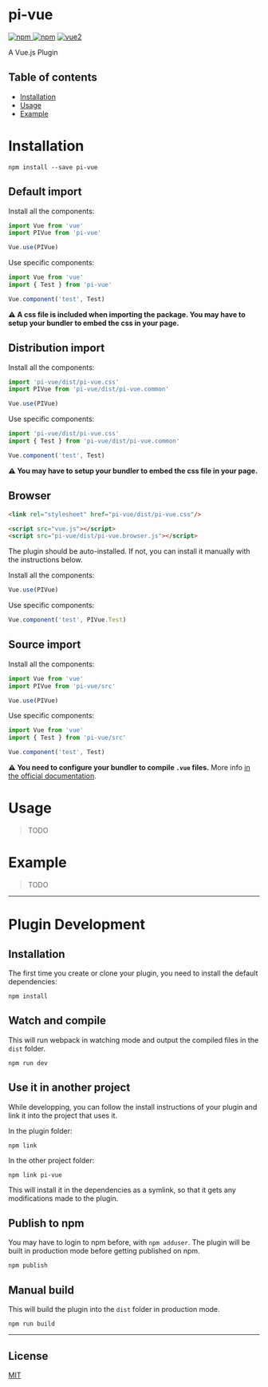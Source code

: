 # pi-vue

[![npm](https://img.shields.io/npm/v/pi-vue.svg) ![npm](https://img.shields.io/npm/dm/pi-vue.svg)](https://www.npmjs.com/package/pi-vue)
[![vue2](https://img.shields.io/badge/vue-2.x-brightgreen.svg)](https://vuejs.org/)

A Vue.js Plugin

## Table of contents

- [Installation](#installation)
- [Usage](#usage)
- [Example](#example)

# Installation

```
npm install --save pi-vue
```

## Default import

Install all the components:

```javascript
import Vue from 'vue'
import PIVue from 'pi-vue'

Vue.use(PIVue)
```

Use specific components:

```javascript
import Vue from 'vue'
import { Test } from 'pi-vue'

Vue.component('test', Test)
```

**⚠️ A css file is included when importing the package. You may have to setup your bundler to embed the css in your page.**

## Distribution import

Install all the components:

```javascript
import 'pi-vue/dist/pi-vue.css'
import PIVue from 'pi-vue/dist/pi-vue.common'

Vue.use(PIVue)
```

Use specific components:

```javascript
import 'pi-vue/dist/pi-vue.css'
import { Test } from 'pi-vue/dist/pi-vue.common'

Vue.component('test', Test)
```

**⚠️ You may have to setup your bundler to embed the css file in your page.**

## Browser

```html
<link rel="stylesheet" href="pi-vue/dist/pi-vue.css"/>

<script src="vue.js"></script>
<script src="pi-vue/dist/pi-vue.browser.js"></script>
```

The plugin should be auto-installed. If not, you can install it manually with the instructions below.

Install all the components:

```javascript
Vue.use(PIVue)
```

Use specific components:

```javascript
Vue.component('test', PIVue.Test)
```

## Source import

Install all the components:

```javascript
import Vue from 'vue'
import PIVue from 'pi-vue/src'

Vue.use(PIVue)
```

Use specific components:

```javascript
import Vue from 'vue'
import { Test } from 'pi-vue/src'

Vue.component('test', Test)
```

**⚠️ You need to configure your bundler to compile `.vue` files.** More info [in the official documentation](https://vuejs.org/v2/guide/single-file-components.html).

# Usage

> TODO

# Example

> TODO

---

# Plugin Development

## Installation

The first time you create or clone your plugin, you need to install the default dependencies:

```
npm install
```

## Watch and compile

This will run webpack in watching mode and output the compiled files in the `dist` folder.

```
npm run dev
```

## Use it in another project

While developping, you can follow the install instructions of your plugin and link it into the project that uses it.

In the plugin folder:

```
npm link
```

In the other project folder:

```
npm link pi-vue
```

This will install it in the dependencies as a symlink, so that it gets any modifications made to the plugin.

## Publish to npm

You may have to login to npm before, with `npm adduser`. The plugin will be built in production mode before getting published on npm.

```
npm publish
```

## Manual build

This will build the plugin into the `dist` folder in production mode.

```
npm run build
```

---

## License

[MIT](http://opensource.org/licenses/MIT)

